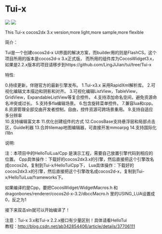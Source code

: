 Tui-x
=====

![](picture/pic1.png)
![](picture/pic2.png)

This Tui-x cocos2dx 3.x version,more light,more sample,more flexible

简介：

Tui是一个创建cocos2d-x UI界面的解决方案，而builder用的则是FlashCS，这个项目所用的版本是cocos2d-x 3.x正式版，
而所用的组件库为CocosWidget3.x，如果是2.2.x版本的项目请移步到https://github.com/LingJiJian/tui/tree/Tui-x


特性:

0.持续更新，伴随官方的最新引擎发布。
1.Tui-x3.x 采用RapidXml解析库。
2.可视化编辑文本描边和阴影和对齐。
3.可视化编辑ListView，TableView，GridView，ExpandableListView等复合控件。
4.支持添加命名空间，避免资源命名冲突或过长。
5.支持多fla编辑场景。
6.包含旋转菜单控件。
7.兼容lua和cpp。
8.资源管理全部交由开发者控制，自由，控件资源可跨场景重用。
9.支持自适应多分辨率			
10.支持编辑富文本
11.优化创建组件的方式
12.CocosBase支持悬浮层和局部点击区，Guide利器
13.合并tilemap地图编辑器，可直接开发mmoarpg
14.支持国际化i18n

说明:

注：本项目中的HelloTuiLua/Cpp 是演示工程，需要自己放置引擎代码到相应的位置。
Cpp具体操作：下载好的cocos2dx3.x的引擎，然后直接把这个引擎改名成cocos2d，复制到Tui-x/HelloTuiCpp下，
Lua具体操作：下载好的cocos2dx3.x的引擎，然后直接把这个引擎改名成cocos2d-x，复制到Tui-x/HelloTuiLua/frameworks下。

如果编译的是Cpp，要把CocosWidget/WidgetMacros.h 和 
dragonbones/renderer/cocos2d-x-3.2/dbccMacro.h 里的USING_LUA设置成0，反之为1

接下来双击sln就可以开始编译了！

注意：Tui-x 3.x和Tui-x 2.2.x接口有少量区别！具体请看HelloTui							
教程：http://blog.csdn.net/ab342854406/article/details/37706111
